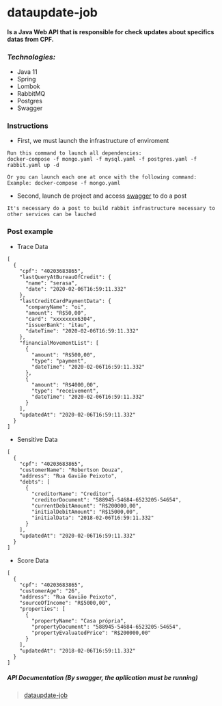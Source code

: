 # dataupdate-job

#### Is a Java Web API that is responsible for check updates about specifics datas from CPF.

### *Technologies:*

- Java 11
- Spring
- Lombok
- RabbitMQ
- Postgres
- Swagger

### Instructions
- First, we must launch the infrastructure of enviroment
```
Run this command to launch all dependencies:
docker-compose -f mongo.yaml -f mysql.yaml -f postgres.yaml -f rabbit.yaml up -d

Or you can launch each one at once with the following command:
Example: docker-compose -f mongo.yaml
```

- Second, launch de project and access [swagger](https://localhost:8080/swagger-ui.html) to do a post
```
It's necessary do a post to build rabbit infrastructure necessary to other services can be lauched
```
### Post example
- Trace Data
```
[
  {
    "cpf": "40203683865",
    "lastQueryAtBureauOfCredit": {
      "name": "serasa",
      "date": "2020-02-06T16:59:11.332"
    },
    "lastCreditCardPaymentData": {
      "companyName": "oi",
      "amount": "R$50,00",
      "card": "xxxxxxxx6304",
      "issuerBank": "itau",
      "dateTime": "2020-02-06T16:59:11.332"
    },
    "financialMovementList": [
      {
        "amount": "R$500,00",
        "type": "payment",
        "dateTime": "2020-02-06T16:59:11.332"
      },
      {
        "amount": "R$4000,00",
        "type": "receivement",
        "dateTime": "2020-02-06T16:59:11.332"
      }
    ],
    "updatedAt": "2020-02-06T16:59:11.332"
  }
]
```
- Sensitive Data
```
[
  {
    "cpf": "40203683865",
    "customerName": "Robertson Douza",
    "address": "Rua Gavião Peixoto",
    "debts": [
      {
        "creditorName": "Creditor",
        "creditorDocument": "588945-54684-6523205-54654",
        "currentDebitAmount": "R$200000,00",
        "initialDebitAmount": "R$15000,00",
        "initialData": "2018-02-06T16:59:11.332"
      }
    ],
    "updatedAt": "2020-02-06T16:59:11.332"
  }
]
```
- Score Data
```
[
  {
    "cpf": "40203683865",
    "customerAge": "26",
    "address": "Rua Gavião Peixoto",
    "sourceOfIncome": "R$5000,00",
    "properties": [
      {
        "propertyName": "Casa própria",
        "propertyDocument": "588945-54684-6523205-54654",
        "propertyEvaluatedPrice": "R$200000,00"
      }
    ],
    "updatedAt": "2018-02-06T16:59:11.332"
  }
]
```

##### API Documentation *(By swagger, the apllication must be running)*
> [dataupdate-job](https://localhost:8080/swagger-ui.html)



